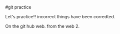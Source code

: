 #git practice

Let's practice!!
incorrect things have been corredted.

On the git hub web.
from the web 2.
